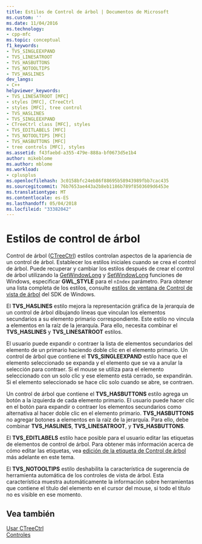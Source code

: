 ```yaml
---
title: Estilos de Control de árbol | Documentos de Microsoft
ms.custom: ''
ms.date: 11/04/2016
ms.technology:
- cpp-mfc
ms.topic: conceptual
f1_keywords:
- TVS_SINGLEEXPAND
- TVS_LINESATROOT
- TVS_HASBUTTONS
- TVS_NOTOOLTIPS
- TVS_HASLINES
dev_langs:
- C++
helpviewer_keywords:
- TVS_LINESATROOT [MFC]
- styles [MFC], CTreeCtrl
- styles [MFC], tree control
- TVS_HASLINES
- TVS_SINGLEEXPAND
- CTreeCtrl class [MFC], styles
- TVS_EDITLABELS [MFC]
- TVS_NOTOOLTIPS [MFC]
- TVS_HASBUTTONS [MFC]
- tree controls [MFC], styles
ms.assetid: f43faebd-a355-479e-888a-bf0673d5e1b4
author: mikeblome
ms.author: mblome
ms.workload:
- cplusplus
ms.openlocfilehash: 3c0158bfc24eb86f88695b58943989fbb7cac435
ms.sourcegitcommit: 76b7653ae443a2b8eb1186b789f8503609d6453e
ms.translationtype: MT
ms.contentlocale: es-ES
ms.lasthandoff: 05/04/2018
ms.locfileid: "33382042"
---
```

# <a name="tree-control-styles"></a>Estilos de control de árbol
Control de árbol ([CTreeCtrl](../mfc/reference/ctreectrl-class.md)) estilos controlan aspectos de la apariencia de un control de árbol. Establecer los estilos iniciales cuando se crea el control de árbol. Puede recuperar y cambiar los estilos después de crear el control de árbol utilizando la [GetWindowLong](http://msdn.microsoft.com/library/windows/desktop/ms633584) y [SetWindowLong](http://msdn.microsoft.com/library/windows/desktop/ms633591) funciones de Windows, especificar **GWL_STYLE** para el `nIndex` parámetro. Para obtener una lista completa de los estilos, consulte [estilos de ventana de Control de vista de árbol](http://msdn.microsoft.com/library/windows/desktop/bb760013) del SDK de Windows.  
  
 El **TVS_HASLINES** estilo mejora la representación gráfica de la jerarquía de un control de árbol dibujando líneas que vinculan los elementos secundarios a su elemento primario correspondiente. Este estilo no vincula a elementos en la raíz de la jerarquía. Para ello, necesita combinar el **TVS_HASLINES** y **TVS_LINESATROOT** estilos.  
  
 El usuario puede expandir o contraer la lista de elementos secundarios del elemento de un primario haciendo doble clic en el elemento primario. Un control de árbol que contiene el **TVS_SINGLEEXPAND** estilo hace que el elemento seleccionado se expanda y el elemento que se va a anular la selección para contraer. Si el mouse se utiliza para el elemento seleccionado con un solo clic y ese elemento está cerrado, se expandirán. Si el elemento seleccionado se hace clic solo cuando se abre, se contraen.  
  
 Un control de árbol que contiene el **TVS_HASBUTTONS** estilo agrega un botón a la izquierda de cada elemento primario. El usuario puede hacer clic en el botón para expandir o contraer los elementos secundarios como alternativa al hacer doble clic en el elemento primario. **TVS_HASBUTTONS** no agregar botones a elementos en la raíz de la jerarquía. Para ello, debe combinar **TVS_HASLINES**, **TVS_LINESATROOT**, y **TVS_HASBUTTONS**.  
  
 El **TVS_EDITLABELS** estilo hace posible para el usuario editar las etiquetas de elementos de control de árbol. Para obtener más información acerca de cómo editar las etiquetas, vea [edición de la etiqueta de Control de árbol](../mfc/tree-control-label-editing.md) más adelante en este tema.  
  
 El **TVS_NOTOOLTIPS** estilo deshabilita la característica de sugerencia de herramienta automática de los controles de vista de árbol. Esta característica muestra automáticamente la información sobre herramientas que contiene el título del elemento en el cursor del mouse, si todo el título no es visible en ese momento.  
  
## <a name="see-also"></a>Vea también  
 [Usar CTreeCtrl](../mfc/using-ctreectrl.md)   
 [Controles](../mfc/controls-mfc.md)

